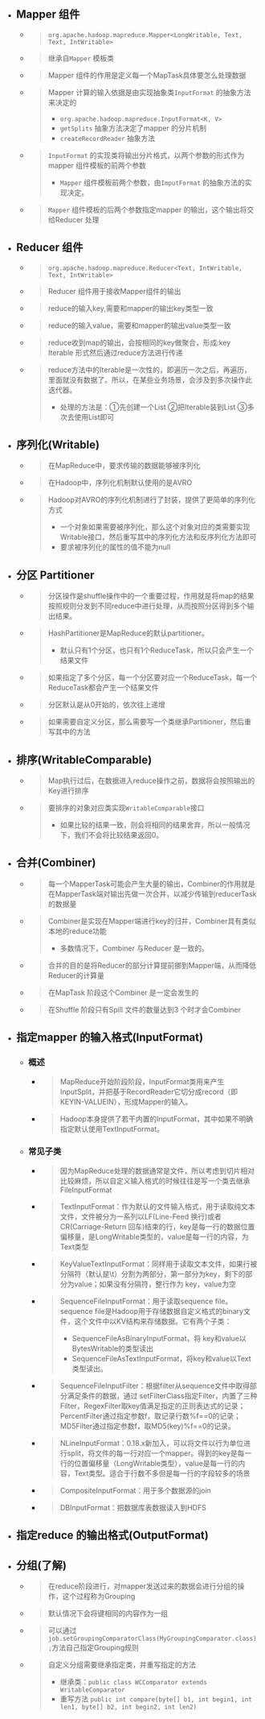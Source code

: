 

- ## Mapper 组件
    - > `org.apache.hadoop.mapreduce.Mapper<LongWritable, Text, Text, IntWritable>`
    - > 继承自`Mapper` 模板类
    - > Mapper 组件的作用是定义每一个MapTask具体要怎么处理数据
    - > Mapper 计算的输入依据是由实现抽象类`InputFormat` 的抽象方法来决定的
        > - `org.apache.hadoop.mapreduce.InputFormat<K, V>`
        > - `getSplits` 抽象方法决定了mapper 的分片机制
        > - `createRecordReader` 抽象方法
    - > `InputFormat` 的实现类将输出分片格式，以两个参数的形式作为mapper 组件模板的前两个参数
        > - `Mapper` 组件模板前两个参数，由`ImputFormat` 的抽象方法的实现决定。
    - > `Mapper` 组件模板的后两个参数指定mapper 的输出，这个输出将交给Reducer 处理

- ## Reducer 组件
    - > `org.apache.hadoop.mapreduce.Reducer<Text, IntWritable, Text, IntWritable>`
    - > Reducer 组件用于接收Mapper组件的输出
    - > reduce的输入key,需要和mapper的输出key类型一致
    - > reduce的输入value，需要和mapper的输出value类型一致
    - > reduce收到map的输出，会按相同的key做聚合，形成:key Iterable 形式然后通过reduce方法进行传递
    - > reduce方法中的Iterable是一次性的，即遍历一次之后，再遍历，里面就没有数据了。所以，在某些业务场景，会涉及到多次操作此迭代器。
        > - 处理的方法是：①先创建一个List  ②把Iterable装到List ③多次去使用List即可

- ## 序列化(Writable)
    - > 在MapReduce中，要求传输的数据能够被序列化
    - > 在Hadoop中，序列化机制默认使用的是AVRO
    - > Hadoop对AVRO的序列化机制进行了封装，提供了更简单的序列化方式
        > - 一个对象如果需要被序列化，那么这个对象对应的类需要实现Writable接口，然后重写其中的序列化方法和反序列化方法即可
        > - 要求被序列化的属性的值不能为null


- ## 分区  Partitioner
    - > 分区操作是shuffle操作中的一个重要过程，作用就是将map的结果按照规则分发到不同reduce中进行处理，从而按照分区得到多个输出结果。
    - > HashPartitioner是MapReduce的默认partitioner。
        > - 默认只有1个分区，也只有1个ReduceTask，所以只会产生一个结果文件
    - > 如果指定了多个分区，每一个分区要对应一个ReduceTask，每一个ReduceTask都会产生一个结果文件
    - > 分区默认是从0开始的，依次往上递增
    - > 如果需要自定义分区，那么需要写一个类继承Partitioner，然后重写其中的方法

- ## 排序(WritableComparable)
    - > Map执行过后，在数据进入reduce操作之前，数据将会按照输出的Key进行排序
    - > 要排序的对象对应类实现`WritableComparable`接口
        > - 如果比较的结果一致，则会将相同的结果舍弃，所以一般情况下，我们不会将比较结果返回0。

- ## 合并(Combiner)
    - > 每一个MapperTask可能会产生大量的输出，Combiner的作用就是在MapperTask端对输出先做一次合并，以减少传输到reducerTask的数据量
    - > Combiner是实现在Mapper端进行key的归并，Combiner具有类似本地的reduce功能
        > - 多数情况下，Combiner 与Reducer 是一致的。
    - > 合并的目的是将Reducer的部分计算提前挪到Mapper端，从而降低Reducer的计算量
    - > 在MapTask  阶段这个Combiner 是一定会发生的
    - > 在Shuffle 阶段只有Spill 文件的数量达到3 个时才会Combiner

- ## 指定mapper 的输入格式(InputFormat)
    - ### 概述
        - > MapReduce开始阶段阶段，InputFormat类用来产生InputSplit，并把基于RecordReader它切分成record（即KEYIN-VALUEIN），形成Mapper的输入。
        - > Hadoop本身提供了若干内置的InputFormat，其中如果不明确指定默认使用TextInputFormat。
    - ### 常见子类
        - > 因为MapReduce处理的数据通常是文件，所以考虑到切片相对比较麻烦，所以自定义输入格式的时候往往是写一个类去继承FileInputFormat
	    - > TextInputFormat：作为默认的文件输入格式，用于读取纯文本文件，文件被分为一系列以LF(Line-Feed 换行)或者CR(Carriage-Return 回车)结束的行，key是每一行的数据位置偏移量，是LongWritable类型的，value是每一行的内容，为Text类型
	    - > KeyValueTextInputFormat：同样用于读取文本文件，如果行被分隔符（默认是\t）分割为两部分，第一部分为key，剩下的部分为value；如果没有分隔符，整行作为 key，value为空
	    - >  SequenceFileInputFormat：用于读取sequence file。sequence file是Hadoop用于存储数据自定义格式的binary文件，这个文件中以KV结构来存储数据。它有两个子类：
		    > - SequenceFileAsBinaryInputFormat，将 key和value以BytesWritable的类型读出
		    > - SequenceFileAsTextInputFormat，将key和value以Text类型读出。
	    - > SequenceFileInputFilter：根据filter从sequence文件中取得部分满足条件的数据，通过 setFilterClass指定Filter，内置了三种 Filter，RegexFilter取key值满足指定的正则表达式的记录；PercentFilter通过指定参数f，取记录行数%f==0的记录；MD5Filter通过指定参数f，取MD5(key)%f==0的记录。
	    - > NLineInputFormat：0.18.x新加入，可以将文件以行为单位进行split，将文件的每一行对应一个mapper。得到的key是每一行的位置偏移量（LongWritable类型），value是每一行的内容，Text类型。适合于行数不多但是每一行的字段较多的场景
	    - > CompositeInputFormat：用于多个数据源的join
	    - > DBInputFormat：把数据库表数据读入到HDFS



- ## 指定reduce 的输出格式(OutputFormat)

- ## 分组(了解)
    - > 在reduce阶段进行，对mapper发送过来的数据会进行分组的操作，这个过程称为Grouping
    - > 默认情况下会将键相同的内容作为一组
    - > 可以通过`job.setGroupingComparatorClass(MyGroupingComparator.class);`方法自己指定Grouping规则
    - > 自定义分组需要继承指定类，并重写指定的方法
        > - 继承类：`public class WCComparator extends WritableComparator`
        > - 重写方法 `public int compare(byte[] b1, int begin1, int len1, byte[] b2, int begin2, int len2)`




